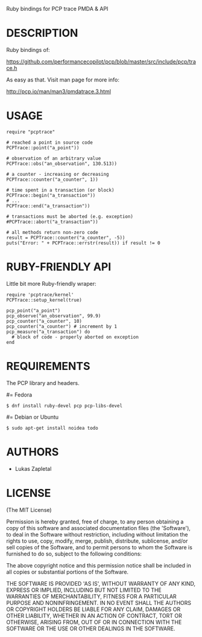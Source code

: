 Ruby bindings for PCP trace PMDA & API

# DESCRIPTION

Ruby bindings of:

https://github.com/performancecopilot/pcp/blob/master/src/include/pcp/trace.h

As easy as that. Visit man page for more info:

http://pcp.io/man/man3/pmdatrace.3.html

# USAGE

	require "pcptrace"

	# reached a point in source code
	PCPTrace::point("a_point"))

	# observation of an arbitrary value
	PCPTrace::obs("an_observation", 130.513))

	# a counter - increasing or decreasing
	PCPTrace::counter("a_counter", 1))

	# time spent in a transaction (or block)
	PCPTrace::begin("a_transaction"))
	# ...
	PCPTrace::end("a_transaction"))

	# transactions must be aborted (e.g. exception)
	#PCPTrace::abort("a_transaction"))

	# all methods return non-zero code
	result = PCPTrace::counter("a_counter", -5))
	puts("Error: " + PCPTrace::errstr(result)) if result != 0

# RUBY-FRIENDLY API

Little bit more Ruby-friendly wraper:

	require 'pcptrace/kernel'
	PCPTrace::setup_kernel(true)

	pcp_point("a_point")
	pcp_observe("an_observation", 99.9)
	pcp_counter("a_counter", 10)
	pcp_counter("a_counter") # increment by 1
	pcp_measure("a_transaction") do
	  # block of code - properly aborted on exception
	end

# REQUIREMENTS

The PCP library and headers.

#= Fedora

	$ dnf install ruby-devel pcp pcp-libs-devel

#= Debian or Ubuntu

	$ sudo apt-get install noidea todo

# AUTHORS

* Lukas Zapletal

# LICENSE

(The MIT License)

Permission is hereby granted, free of charge, to any person obtaining
a copy of this software and associated documentation files (the
'Software'), to deal in the Software without restriction, including
without limitation the rights to use, copy, modify, merge, publish,
distribute, sublicense, and/or sell copies of the Software, and to
permit persons to whom the Software is furnished to do so, subject to
the following conditions:

The above copyright notice and this permission notice shall be
included in all copies or substantial portions of the Software.

THE SOFTWARE IS PROVIDED 'AS IS', WITHOUT WARRANTY OF ANY KIND,
EXPRESS OR IMPLIED, INCLUDING BUT NOT LIMITED TO THE WARRANTIES OF
MERCHANTABILITY, FITNESS FOR A PARTICULAR PURPOSE AND NONINFRINGEMENT.
IN NO EVENT SHALL THE AUTHORS OR COPYRIGHT HOLDERS BE LIABLE FOR ANY
CLAIM, DAMAGES OR OTHER LIABILITY, WHETHER IN AN ACTION OF CONTRACT,
TORT OR OTHERWISE, ARISING FROM, OUT OF OR IN CONNECTION WITH THE
SOFTWARE OR THE USE OR OTHER DEALINGS IN THE SOFTWARE.
